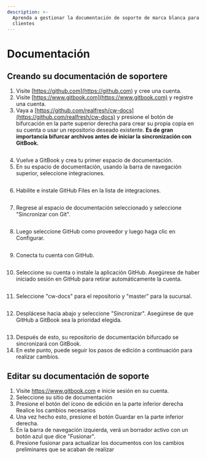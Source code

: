 ```yaml
---
description: >-
  Aprenda a gestionar la documentación de soporte de marca blanca para sus
  clientes
---
```


# Documentación

## Creando su documentación de soportere

1. Visite [https://github.com](https://github.com) y cree una cuenta.
2. Visite [https://www.gitbook.com](https://www.gitbook.com) y registre una cuenta.
3. Vaya a [https://github.com/realfresh/cw-docs](https://github.com/realfresh/cw-docs) y presione el botón de bifurcación en la parte superior derecha para crear su propia copia en su cuenta o usar un repositorio deseado existente. **Es de gran importancia bifurcar archivos antes de iniciar la sincronización con GitBook.**

<figure><img src="../.gitbook/assets/Screenshot 2023-08-23 at 12.38.03 PM (1).png" alt=""><figcaption></figcaption></figure>

4. Vuelve a GitBook y crea tu primer espacio de documentación.&#x20;
5. En su espacio de documentación, usando la barra de navegación superior, seleccione integraciones.

<figure><img src="../.gitbook/assets/Screenshot 2023-08-23 at 12.34.14 PM.png" alt=""><figcaption></figcaption></figure>

6. Habilite e instale GitHub Files en la lista de integraciones.

<figure><img src="../.gitbook/assets/Screenshot 2023-08-23 at 12.35.30 PM.png" alt=""><figcaption></figcaption></figure>

7. Regrese al espacio de documentación seleccionado y seleccione "Sincronizar con Git".

<figure><img src="../.gitbook/assets/Screenshot 2023-08-23 at 1.25.34 PM.png" alt=""><figcaption></figcaption></figure>

8. Luego seleccione GitHub como proveedor y luego haga clic en Configurar.

<figure><img src="../.gitbook/assets/Screenshot 2023-08-23 at 1.29.17 PM.png" alt=""><figcaption></figcaption></figure>

9. Conecta tu cuenta con GitHub.

<figure><img src="../.gitbook/assets/Screenshot 2023-08-23 at 1.30.12 PM.png" alt=""><figcaption></figcaption></figure>

10. Seleccione su cuenta o instale la aplicación GitHub. Asegúrese de haber iniciado sesión en GitHub para retirar automáticamente la cuenta.

<figure><img src="../.gitbook/assets/Screenshot 2023-08-23 at 1.33.36 PM.png" alt=""><figcaption></figcaption></figure>

11. Seleccione "cw-docs" para el repositorio y "master" para la sucursal.

<figure><img src="../.gitbook/assets/Screenshot 2023-08-23 at 1.36.45 PM.png" alt=""><figcaption></figcaption></figure>

12. Desplácese hacia abajo y seleccione "Sincronizar". Asegúrese de que GitHub a GitBook sea la prioridad elegida.

<figure><img src="../.gitbook/assets/Screenshot 2023-08-23 at 1.40.04 PM (1).png" alt=""><figcaption></figcaption></figure>

13. Después de esto, su repositorio de documentación bifurcado se sincronizará con GitBook.&#x20;
14. En este punto, puede seguir los pasos de edición a continuación para realizar cambios.

## Editar su documentación de soporte

1. Visite https://www.gitbook.com e inicie sesión en su cuenta.
2. Seleccione su sitio de documentación
3. Presione el botón del ícono de edición en la parte inferior derecha Realice los cambios necesarios
4. Una vez hecho esto, presione el botón Guardar en la parte inferior derecha.&#x20;
5. En la barra de navegación izquierda, verá un borrador activo con un botón azul que dice "Fusionar".&#x20;
6. Presione fusionar para actualizar los documentos con los cambios preliminares que se acaban de realizar
